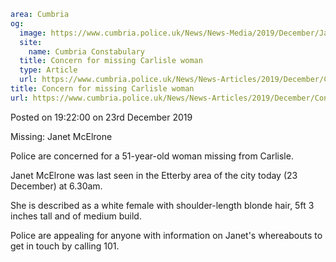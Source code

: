 ```yaml
area: Cumbria
og:
  image: https://www.cumbria.police.uk/News/News-Media/2019/December/Janet-MCELRONEjpg.jpg
  site:
    name: Cumbria Constabulary
  title: Concern for missing Carlisle woman
  type: Article
  url: https://www.cumbria.police.uk/News/News-Articles/2019/December/Concern-for-missing-Carlisle-woman.aspx
title: Concern for missing Carlisle woman
url: https://www.cumbria.police.uk/News/News-Articles/2019/December/Concern-for-missing-Carlisle-woman.aspx
```

Posted on 19:22:00 on 23rd December 2019

Missing: Janet McElrone

Police are concerned for a 51-year-old woman missing from Carlisle.

Janet McElrone was last seen in the Etterby area of the city today (23 December) at 6.30am.

She is described as a white female with shoulder-length blonde hair, 5ft 3 inches tall and of medium build.

Police are appealing for anyone with information on Janet's whereabouts to get in touch by calling 101.

